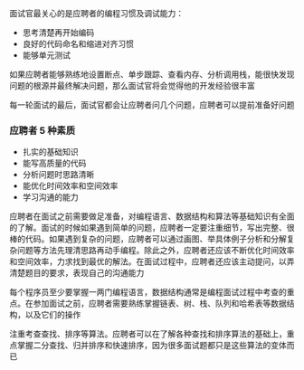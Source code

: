 面试官最关心的是应聘者的编程习惯及调试能力：
- 思考清楚再开始编码
- 良好的代码命名和缩进对齐习惯
- 能够单元测试

如果应聘者能够熟练地设置断点、单步跟踪、查看内存、分析调用栈，能很快发现问题的根源并最终解决问题，那么面试官将会觉得他的开发经验很丰富

每一轮面试的最后，面试官都会让应聘者问几个问题，应聘者可以提前准备好问题

### 应聘者 5 种素质

- 扎实的基础知识
- 能写高质量的代码
- 分析问题时思路清晰
- 能优化时间效率和空间效率
- 学习沟通的能力

应聘者在面试之前需要做足准备，对编程语言、数据结构和算法等基础知识有全面的了解。面试的时候如果遇到简单的问题，应聘者一定要注重细节，写出完整、很棒的代码。如果遇到复杂的问题，应聘者可以通过画图、举具体例子分析和分解复杂问题等方法先理清思路再动手编程。除此之外，应聘者还应该不断优化时间效率和空间效率，力求找到最优的解法。在面试过程中，应聘者还应该主动提问，以弄清楚题目的要求，表现自己的沟通能力

每个程序员至少要掌握一两门编程语言，数据结构通常是编程面试过程中考查的重点。在参加面试之前，应聘者需要熟练掌握链表、树、栈、队列和哈希表等数据结构，以及它们的操作

注重考查查找、排序等算法。应聘者可以在了解各种查找和排序算法的基础上，重点掌握二分查找、归并排序和快速排序，因为很多面试题都只是这些算法的变体而已

